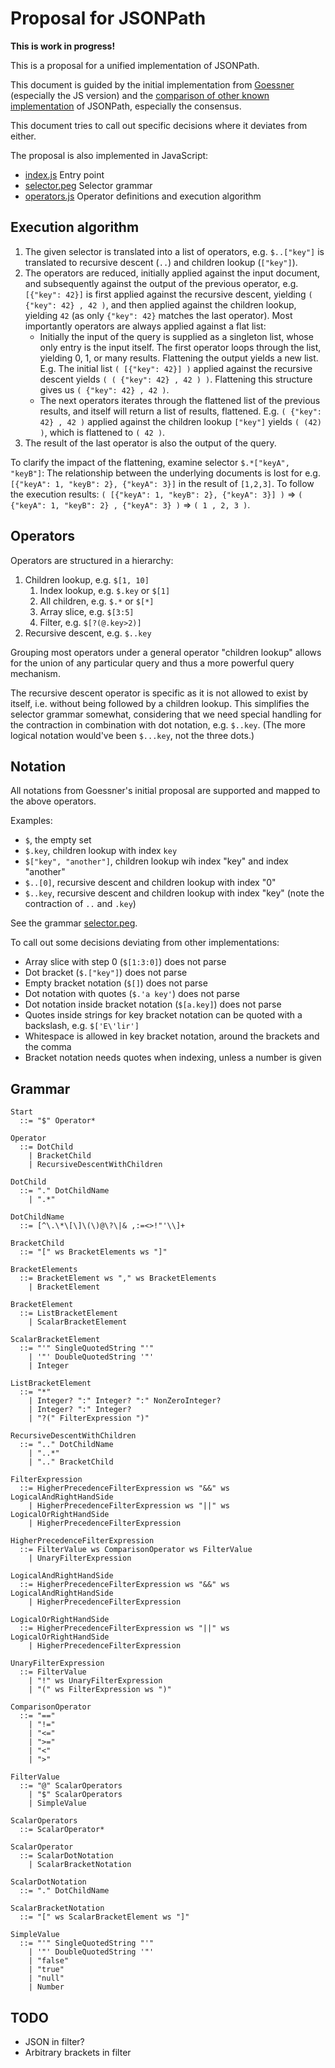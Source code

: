 # Proposal for JSONPath

**This is work in progress!**

This is a proposal for a unified implementation of JSONPath.

This document is guided by the initial implementation from
[Goessner](https://goessner.net/articles/JsonPath/) (especially the JS version)
and the [comparison of other known implementation](https://cburgmer.github.io/json-path-comparison/)
of JSONPath, especially the consensus.

This document tries to call out specific decisions where it deviates from
either.

The proposal is also implemented in JavaScript:

- [index.js](./index.js) Entry point
- [selector.peg](./selector.peg) Selector grammar
- [operators.js](./operators.js) Operator definitions and execution algorithm

## Execution algorithm

1. The given selector is translated into a list of operators,
   e.g. `$..["key"]` is translated to recursive descent (`..`) and
   children lookup (`["key"]`).
2. The operators are reduced, initially applied against the input document, and
   subsequently against the output of the previous operator,
   e.g. `[{"key": 42}]` is first applied against the recursive descent, yielding
   `( {"key": 42} , 42 )`, and then applied against the children lookup, yielding
   `42` (as only `{"key": 42}` matches the last operator).
   Most importantly operators are always applied against a flat list:
   - Initially the input of the query is supplied as a singleton list, whose
     only entry is the input itself. The first operator loops through the list,
     yielding 0, 1, or many results. Flattening the output yields a new list.
     E.g. The initial list `( [{"key": 42}] )` applied against the recursive
     descent yields `( ( {"key": 42} , 42 ) )`. Flattening this structure gives
     us `( {"key": 42} , 42 )`.
   - The next operators iterates through the flattened list of the previous
     results, and itself will return a list of results, flattened.
     E.g. `( {"key": 42} , 42 )` applied against the children lookup `["key"]`
     yields `( (42) )`, which is flattened to `( 42 )`.
3. The result of the last operator is also the output of the query.

To clarify the impact of the flattening, examine selector `$.*["keyA", "keyB"]`:
The relationship between the underlying documents is lost for e.g.
`[{"keyA": 1, "keyB": 2}, {"keyA": 3}]` in the result of `[1,2,3]`.
To follow the execution results: `( [{"keyA": 1, "keyB": 2}, {"keyA": 3}] )`
=> `( {"keyA": 1, "keyB": 2} , {"keyA": 3} )`
=> `( 1 , 2, 3 )`.

## Operators

Operators are structured in a hierarchy:

1. Children lookup, e.g. `$[1, 10]`
    1. Index lookup, e.g. `$.key` or `$[1]`
    2. All children, e.g. `$.*` or `$[*]`
    3. Array slice, e.g. `$[3:5]`
    4. Filter, e.g. `$[?(@.key>2)]`
2. Recursive descent, e.g. `$..key`

Grouping most operators under a general operator "children lookup" allows for
the union of any particular query and thus a more powerful query mechanism.

The recursive descent operator is specific as it is not allowed to exist by
itself, i.e. without being followed by a children lookup. This simplifies
the selector grammar somewhat, considering that we need special handling for
the contraction in combination with dot notation, e.g. `$..key`. (The more
logical notation would've been `$...key`, not the three dots.)

## Notation

All notations from Goessner's initial proposal are supported and mapped to the
above operators.

Examples:

- `$`, the empty set
- `$.key`, children lookup with index `key`
- `$["key", "another"]`, children lookup wih index "key" and index "another"
- `$..[0]`, recursive descent and children lookup with index "0"
- `$..key`, recursive descent and children lookup with index "key"
  (note the contraction of `..` and `.key`)

See the grammar [selector.peg](./selector.peg).

To call out some decisions deviating from other implementations:

- Array slice with step 0 (`$[1:3:0]`) does not parse
- Dot bracket (`$.["key"]`) does not parse
- Empty bracket notation (`$[]`) does not parse
- Dot notation with quotes (`$.'a key'`) does not parse
- Dot notation inside bracket notation (`$[a.key]`) does not parse
- Quotes inside strings for key bracket notation can be quoted with a backslash, e.g. `$['E\'lir']`
- Whitespace is allowed in key bracket notation, around the brackets and the comma
- Bracket notation needs quotes when indexing, unless a number is given

## Grammar

    Start
      ::= "$" Operator*

    Operator
      ::= DotChild
        | BracketChild
        | RecursiveDescentWithChildren

    DotChild
      ::= "." DotChildName
        | ".*"

    DotChildName
      ::= [^\.\*\[\]\(\)@\?\|& ,:=<>!"'\\]+

    BracketChild
      ::= "[" ws BracketElements ws "]"

    BracketElements
      ::= BracketElement ws "," ws BracketElements
        | BracketElement

    BracketElement
      ::= ListBracketElement
        | ScalarBracketElement

    ScalarBracketElement
      ::= "'" SingleQuotedString "'"
        | '"' DoubleQuotedString '"'
        | Integer

    ListBracketElement
      ::= "*"
        | Integer? ":" Integer? ":" NonZeroInteger?
        | Integer? ":" Integer?
        | "?(" FilterExpression ")"

    RecursiveDescentWithChildren
      ::= ".." DotChildName
        | "..*"
        | ".." BracketChild

    FilterExpression
      ::= HigherPrecedenceFilterExpression ws "&&" ws LogicalAndRightHandSide
        | HigherPrecedenceFilterExpression ws "||" ws LogicalOrRightHandSide
        | HigherPrecedenceFilterExpression

    HigherPrecedenceFilterExpression
      ::= FilterValue ws ComparisonOperator ws FilterValue
        | UnaryFilterExpression

    LogicalAndRightHandSide
      ::= HigherPrecedenceFilterExpression ws "&&" ws LogicalAndRightHandSide
        | HigherPrecedenceFilterExpression

    LogicalOrRightHandSide
      ::= HigherPrecedenceFilterExpression ws "||" ws LogicalOrRightHandSide
        | HigherPrecedenceFilterExpression

    UnaryFilterExpression
      ::= FilterValue
        | "!" ws UnaryFilterExpression
        | "(" ws FilterExpression ws ")"

    ComparisonOperator
      ::= "=="
        | "!="
        | "<="
        | ">="
        | "<"
        | ">"

    FilterValue
      ::= "@" ScalarOperators
        | "$" ScalarOperators
        | SimpleValue

    ScalarOperators
      ::= ScalarOperator*

    ScalarOperator
      ::= ScalarDotNotation
        | ScalarBracketNotation

    ScalarDotNotation
      ::= "." DotChildName

    ScalarBracketNotation
      ::= "[" ws ScalarBracketElement ws "]"

    SimpleValue
      ::= "'" SingleQuotedString "'"
        | '"' DoubleQuotedString '"'
        | "false"
        | "true"
        | "null"
        | Number

## TODO

- JSON in filter?
- Arbitrary brackets in filter
